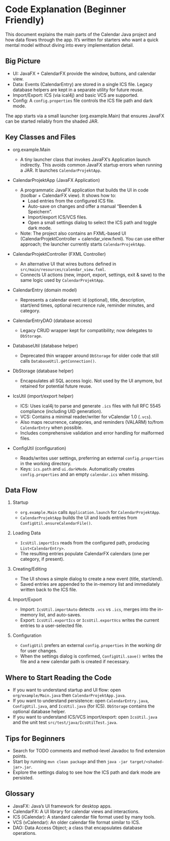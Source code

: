 # Code Explanation (Beginner Friendly)

This document explains the main parts of the Calendar Java project and how data flows through the app. It’s written for starters who want a quick mental model without diving into every implementation detail.

## Big Picture
- UI: JavaFX + CalendarFX provide the window, buttons, and calendar view.
- Data: Events (CalendarEntry) are stored in a single ICS file. Legacy database helpers are kept in a separate utility for future reuse.
- Import/Export: ICS (via ical4j) and basic VCS are supported.
- Config: A `config.properties` file controls the ICS file path and dark mode.

The app starts via a small launcher (org.example.Main) that ensures JavaFX can be started reliably from the shaded JAR.

## Key Classes and Files

- org.example.Main
  - A tiny launcher class that invokes JavaFX’s Application launch indirectly. This avoids common JavaFX startup errors when running a JAR. It launches `CalendarProjektApp`.

- CalendarProjektApp (JavaFX Application)
  - A programmatic JavaFX application that builds the UI in code (toolbar + CalendarFX view). It shows how to:
    - Load entries from the configured ICS file.
    - Auto-save on changes and offer a manual “Beenden & Speichern”.
    - Import/export ICS/VCS files.
    - Open a small settings dialog to select the ICS path and toggle dark mode.
  - Note: The project also contains an FXML-based UI (CalendarProjektController + calendar_view.fxml). You can use either approach; the launcher currently starts `CalendarProjektApp`.

- CalendarProjektController (FXML Controller)
  - An alternative UI that wires buttons defined in `src/main/resources/calendar_view.fxml`.
  - Connects UI actions (new, import, export, settings, exit & save) to the same logic used by `CalendarProjektApp`.

- CalendarEntry (domain model)
  - Represents a calendar event: id (optional), title, description, start/end times, optional recurrence rule, reminder minutes, and category.

- CalendarEntryDAO (database access)
  - Legacy CRUD wrapper kept for compatibility; now delegates to `DbStorage`.

- DatabaseUtil (database helper)
  - Deprecated thin wrapper around `DbStorage` for older code that still calls `DatabaseUtil.getConnection()`.

- DbStorage (database helper)
  - Encapsulates all SQL access logic. Not used by the UI anymore, but retained for potential future reuse.

- IcsUtil (import/export helper)
  - ICS: Uses ical4j to parse and generate `.ics` files with full RFC 5545 compliance (including UID generation).
  - VCS: Contains a minimal reader/writer for vCalendar 1.0 (`.vcs`).
  - Also maps recurrence, categories, and reminders (VALARM) to/from `CalendarEntry` when possible.
  - Includes comprehensive validation and error handling for malformed files.

- ConfigUtil (configuration)
  - Reads/writes user settings, preferring an external `config.properties` in the working directory.
  - Keys: `ics.path` and `ui.darkMode`. Automatically creates `config.properties` and an empty `calendar.ics` when missing.

## Data Flow
1. Startup
   - `org.example.Main` calls `Application.launch` for `CalendarProjektApp`.
   - `CalendarProjektApp` builds the UI and loads entries from `ConfigUtil.ensureCalendarFile()`.

2. Loading Data
   - `IcsUtil.importIcs` reads from the configured path, producing `List<CalendarEntry>`.
   - The resulting entries populate CalendarFX calendars (one per category, if present).

3. Creating/Editing
   - The UI shows a simple dialog to create a new event (title, start/end).
   - Saved entries are appended to the in-memory list and immediately written back to the ICS file.

4. Import/Export
   - Import: `IcsUtil.importAuto` detects `.vcs` vs `.ics`, merges into the in-memory list, and auto-saves.
   - Export: `IcsUtil.exportIcs` or `IcsUtil.exportVcs` writes the current entries to a user-selected file.

5. Configuration
   - `ConfigUtil` prefers an external `config.properties` in the working dir for user changes.
   - When the settings dialog is confirmed, `ConfigUtil.save()` writes the file and a new calendar path is created if necessary.

## Where to Start Reading the Code
- If you want to understand startup and UI flow: open `org/example/Main.java` then `CalendarProjektApp.java`.
- If you want to understand persistence: open `CalendarEntry.java`, `ConfigUtil.java`, and `IcsUtil.java` (for ICS). `DbStorage` contains the optional database helper.
- If you want to understand ICS/VCS import/export: open `IcsUtil.java` and the unit test `src/test/java/IcsUtilTest.java`.

## Tips for Beginners
- Search for TODO comments and method-level Javadoc to find extension points.
- Start by running `mvn clean package` and then `java -jar target/<shaded-jar>.jar`.
- Explore the settings dialog to see how the ICS path and dark mode are persisted.

## Glossary
- JavaFX: Java’s UI framework for desktop apps.
- CalendarFX: A UI library for calendar views and interactions.
- ICS (iCalendar): A standard calendar file format used by many tools.
- VCS (vCalendar): An older calendar file format similar to ICS.
- DAO: Data Access Object; a class that encapsulates database operations.
